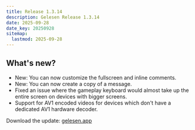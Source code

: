 ```yaml
---
title: Release 1.3.14
description: Gelesen Release 1.3.14
date: 2025-09-28
date_key: 20250928
sitemap:
  lastmod: 2025-09-28
---
```


## What's new?
- New: You can now customize the fullscreen and inline comments.
- New: You can now create a copy of a message.
- Fixed an issue where the gameplay keyboard would almost take up the entire screen on devices with bigger screens. 
- Support for AV1 encoded videos for devices which don't have a dedicated AV1 hardware decoder.

Download the update: [gelesen.app](https://gelesen.app)